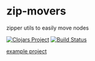 # zip-movers

zipper utils to easily move nodes

[![Clojars Project](https://img.shields.io/clojars/v/zip-movers.svg)](https://clojars.org/zip-movers)
[![Build Status](https://travis-ci.org/evgenykochetkov/zip-movers.svg?branch=master)](https://travis-ci.org/evgenykochetkov/zip-movers)

[example project](https://github.com/evgenykochetkov/zip-movers-example)
